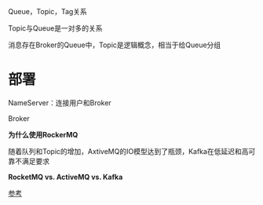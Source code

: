 Queue，Topic，Tag关系

Topic与Queue是一对多的关系

消息存在Broker的Queue中，Topic是逻辑概念，相当于给Queue分组



# 部署



NameServer：连接用户和Broker

Broker



**为什么使用RockerMQ**

随着队列和Topic的增加，AxtiveMQ的IO模型达到了瓶颈，Kafka在低延迟和高可靠不满足要求



**RocketMQ vs. ActiveMQ vs. Kafka**

[参考](https://rocketmq.apache.org/docs/motivation/)

